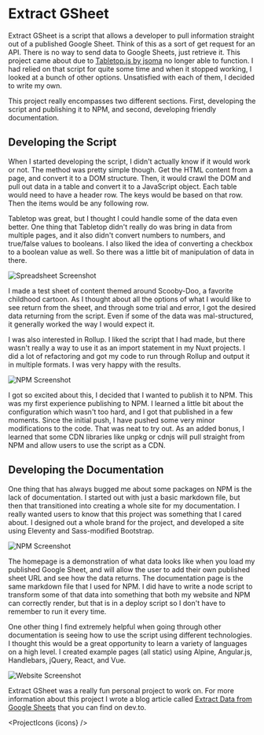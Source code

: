 <script lang="ts">
  import SEO from "$components/SEO.svelte"
  import ProjectIcons from "$components/ProjectIcons.svelte"
  import ProjectBtnLink from "$components/ProjectBtnLink.svelte"
  let icons = [
    "Node-JS",
    "Rollup",
    "NPM",
    "Figma",
    "Eleventy",
    "Nunjucks",
    "Markdown",
    "Bootstrap-4",
    "Sass",
    "GitHub"
  ]
</script>

<SEO title="Extract GSheet" hideHeader  />

# Extract GSheet

Extract GSheet is a script that allows a developer to pull information straight out of a published Google Sheet. Think of this as a sort of get request for an API. There is no way to send data to Google Sheets, just retrieve it. This project came about due to [Tabletop.js by jsoma](https://github.com/jsoma/tabletop) no longer able to function. I had relied on that script for quite some time and when it stopped working, I looked at a bunch of other options. Unsatisfied with each of them, I decided to write my own.

This project really encompasses two different sections. First, developing the script and publishing it to NPM, and second, developing friendly documentation.

## Developing the Script

When I started developing the script, I didn't actually know if it would work or not. The method was pretty simple though. Get the HTML content from a page, and convert it to a DOM structure. Then, it would crawl the DOM and pull out data in a table and convert it to a JavaScript object. Each table would need to have a header row. The keys would be based on that row. Then the items would be any following row.

Tabletop was great, but I thought I could handle some of the data even better. One thing that Tabletop didn't really do was bring in data from multiple pages, and it also didn't convert numbers to numbers, and true/false values to booleans. I also liked the idea of converting a checkbox to a boolean value as well. So there was a little bit of manipulation of data in there.

<img src="/images/optimized/extract-gsheet/lg_spreadsheet-screenshot.png" alt="Spreadsheet Screenshot" />

I made a test sheet of content themed around Scooby-Doo, a favorite childhood cartoon. As I thought about all the options of what I would like to see return from the sheet, and through some trial and error, I got the desired data returning from the script. Even if some of the data was mal-structured, it generally worked the way I would expect it.

I was also interested in Rollup. I liked the script that I had made, but there wasn't really a way to use it as an import statement in my Nuxt projects. I did a lot of refactoring and got my code to run through Rollup and output it in multiple formats. I was very happy with the results.

<img src="/images/optimized/extract-gsheet/lg_npm-screenshot.png" alt="NPM Screenshot" />

I got so excited about this, I decided that I wanted to publish it to NPM. This was my first experience publishing to NPM. I learned a little bit about the configuration which wasn't too hard, and I got that published in a few moments. Since the initial push, I have pushed some very minor modifications to the code. That was neat to try out. As an added bonus, I learned that some CDN libraries like unpkg or cdnjs will pull straight from NPM and allow users to use the script as a CDN.

## Developing the Documentation

One thing that has always bugged me about some packages on NPM is the lack of documentation. I started out with just a basic markdown file, but then that transitioned into creating a whole site for my documentation. I really wanted users to know that this project was something that I cared about. I designed out a whole brand for the project, and developed a site using Eleventy and Sass-modified Bootstrap.

<img src="/images/optimized/extract-gsheet/lg_data-screenshot.png" alt="NPM Screenshot" />

The homepage is a demonstration of what data looks like when you load my published Google Sheet, and will allow the user to add their own published sheet URL and see how the data returns. The documentation page is the same markdown file that I used for NPM. I did have to write a node script to transform some of that data into something that both my website and NPM can correctly render, but that is in a deploy script so I don't have to remember to run it every time.

One other thing I find extremely helpful when going through other documentation is seeing how to use the script using different technologies. I thought this would be a great opportunity to learn a variety of languages on a high level. I created example pages (all static) using Alpine, Angular.js, Handlebars, jQuery, React, and Vue.

<img src="/images/optimized/extract-gsheet/lg_extract-gsheet-screenshot.png" alt="Website Screenshot" />

<ProjectBtnLink href="https://ngblaylock.github.io/extract-gsheet" />

Extract GSheet was a really fun personal project to work on. For more information about this project I wrote a blog article called [Extract Data from Google Sheets](https://dev.to/ngblaylock/extract-data-from-google-sheets-13jn) that you can find on dev.to.



<ProjectIcons {icons} />